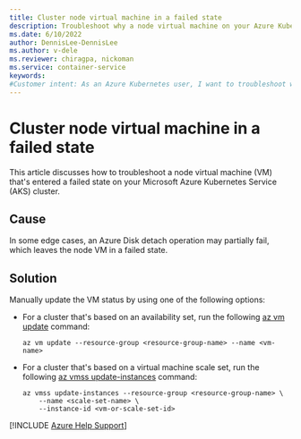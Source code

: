 ```yaml
---
title: Cluster node virtual machine in a failed state
description: Troubleshoot why a node virtual machine on your Azure Kubernetes Service (AKS) cluster is in a failed state.
ms.date: 6/10/2022
author: DennisLee-DennisLee
ms.author: v-dele
ms.reviewer: chiragpa, nickoman
ms.service: container-service
keywords:
#Customer intent: As an Azure Kubernetes user, I want to troubleshoot why attach my node virtual machine is in a failed state so that I can successfully use my Azure Kubernetes Service (AKS) cluster.
---
```

# Cluster node virtual machine in a failed state

This article discusses how to troubleshoot a node virtual machine (VM) that's entered a failed state on your Microsoft Azure Kubernetes Service (AKS) cluster.

## Cause

In some edge cases, an Azure Disk detach operation may partially fail, which leaves the node VM in a failed state.

## Solution

Manually update the VM status by using one of the following options:

- For a cluster that's based on an availability set, run the following [az vm update](/cli/azure/vm#az-vm-update) command:

  ```azurecli
  az vm update --resource-group <resource-group-name> --name <vm-name>
  ```

- For a cluster that's based on a virtual machine scale set, run the following [az vmss update-instances](/cli/azure/vmss#az-vmss-update-instances) command:

  ```azurecli
  az vmss update-instances --resource-group <resource-group-name> \
      --name <scale-set-name> \
      --instance-id <vm-or-scale-set-id>
  ```

[!INCLUDE [Azure Help Support](../../includes/azure-help-support.md)]
